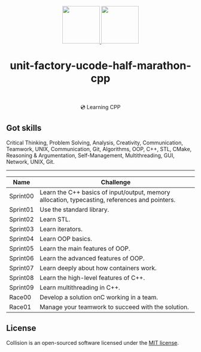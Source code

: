 <p align="center">
    <a href="https://unitfactory.net/en/" target="_blank">
        <img src="https://github.com/slava-pleshkov/unit-factory-ucode/blob/master/.git_images/unit_logo.png?raw=true" height="100px">
    </a>
    <a href="https://ucode.world/en/" target="_blank">
        <img src="https://github.com/slava-pleshkov/unit-factory-ucode/blob/master/.git_images/ucode_logo.png?raw=true" height="100px">
    </a>
    <h1 align="center">unit-factory-ucode-half-marathon-cpp</h1>
    <br>
</p>
<p align="center">💿 Learning CPP</p>

## Got skills

Critical Thinking, Problem Solving, Analysis, Creativity, Communication, Teamwork, UNIX, Communication, Git, Algorithms, OOP, C++, STL, CMake, Reasoning & Argumentation, Self-Management, Multithreading, GUI, Network, UNIX, Git.

<hr>

|Name|Challenge|
|-------------|----------------------------------------------------|
|Sprint00|Learn the C++ basics of input/output, memory allocation, typecasting, references and pointers.|
|Sprint01|Use the standard library.|
|Sprint02|Learn STL.|
|Sprint03|Learn iterators.|
|Sprint04|Learn OOP basics.|
|Sprint05|Learn the main features of OOP.|
|Sprint06|Learn the advanced features of OOP.|
|Sprint07|Learn deeply about how containers work.|
|Sprint08|Learn the high-level features of C++.|
|Sprint09|Learn multithreading in C++.||
|Race00|Develop a solution onC  working in a team.|
|Race01|Manage your teamwork to succeed with the solution.|

## License

Collision is an open-sourced software licensed under the [MIT license](LICENSE.md).
